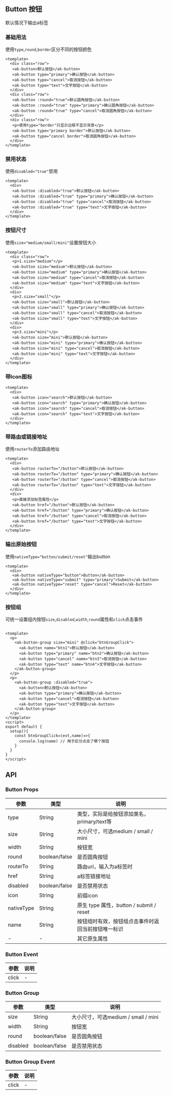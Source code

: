 ## Button 按钮

默认情况下输出a标签

### 基础用法

使用`type`,`round`,`border`区分不同的按钮颜色

```vue demo
<template>
  <div class="row">
   <ak-button>默认按钮</ak-button>
   <ak-button type="primary">确认按钮</ak-button>
   <ak-button type="cancel">取消按钮</ak-button>
   <ak-button type="text">文字按钮</ak-button>
  </div>
  <div class="row">
   <ak-button :round="true">默认圆角按钮</ak-button>
   <ak-button :round="true" type="primary">确认圆角按钮</ak-button>
   <ak-button :round="true" type="cancel">取消圆角按钮</ak-button>
  </div>
  <div class="row">
   <p>使用type="border"只显示边框不显示背景</p>
   <ak-button type="primary border">默认按钮</ak-button>
   <ak-button type="cancel border">取消圆角按钮</ak-button>
  </div> 
</template>
```

### 禁用状态

使用`disabled="true"`禁用

```vue demo
<template>
  <div>
   <ak-button :disabled="true">默认按钮</ak-button>
   <ak-button :disabled="true" type="primary">确认按钮</ak-button>
   <ak-button :disabled="true" type="cancel">取消按钮</ak-button>
   <ak-button :disabled="true" type="text">文字按钮</ak-button>
  </div>
</template>
```

### 按钮尺寸

使用`size="medium/small/mini"`设置按钮大小

```vue demo
<template>
  <div class="row">
   <p>1.size="medium"</p>
   <ak-button size="medium">默认按钮</ak-button>
   <ak-button size="medium" type="primary">确认按钮</ak-button>
   <ak-button size="medium" type="cancel">取消按钮</ak-button>
   <ak-button size="medium" type="text">文字按钮</ak-button>
  </div>
  <div>
   <p>2.size="small"</p>
   <ak-button size="small">默认按钮</ak-button>
   <ak-button size="small" type="primary">确认按钮</ak-button>
   <ak-button size="small" type="cancel">取消按钮</ak-button>
   <ak-button size="small" type="text">文字按钮</ak-button>
  </div>
  <div>
   <p>3.size="mini"</p>
   <ak-button size="mini">默认按钮</ak-button>
   <ak-button size="mini" type="primary">确认按钮</ak-button>
   <ak-button size="mini" type="cancel">取消按钮</ak-button>
   <ak-button size="mini" type="text">文字按钮</ak-button>
  </div>  
</template>
```

### 带Icon图标

```vue demo
<template>
  <div>
   <ak-button icon="search">默认按钮</ak-button>
   <ak-button icon="search" type="primary">确认按钮</ak-button>
   <ak-button icon="search" type="cancel">取消按钮</ak-button>
   <ak-button icon="search" type="text">文字按钮</ak-button>
  </div> 
</template>
```

### 带路由或链接地址

使用`routerTo`添加路由地址

```vue demo
<template>
  <div>
   <ak-button routerTo="/button">默认按钮</ak-button>
   <ak-button routerTo="/button" type="primary">确认按钮</ak-button>
   <ak-button routerTo="/button" type="cancel">取消按钮</ak-button>
   <ak-button routerTo="/button" type="text">文字按钮</ak-button>
  </div>
  <div>
   <p>直接添加标签属性</p>
   <ak-button href="/button">默认按钮</ak-button>
   <ak-button href="/button" type="primary">确认按钮</ak-button>
   <ak-button href="/button" type="cancel">取消按钮</ak-button>
   <ak-button href="/button" type="text">文字按钮</ak-button>
  </div>    
</template>
```

### 输出原始按钮

使用`nativeType="button/submit/reset"`输出button

```vue demo
<template>
  <div>
   <ak-button nativeType="button">Button</ak-button>
   <ak-button nativeType="submit" type="primary">Submit</ak-button>
   <ak-button nativeType="reset" type="cancel">Reset</ak-button>
  </div> 
</template>
```

### 按钮组

可统一设置组内按钮`size`,`disabled`,`width`,`round`属性和`click`点击事件

```vue demo

<template>
  <p>
    <ak-button-group size="mini" @click="btnGroupClick">
      <ak-button name="btn1">默认按钮</ak-button>
      <ak-button type="primary" name="btn2">确认按钮</ak-button>
      <ak-button type="cancel" name="btn3">取消按钮</ak-button>
      <ak-button type="text" name="btn4">文字按钮</ak-button>
    </ak-button-group>
  </p>
  <p>
    <ak-button-group :disabled="true">
      <ak-button>默认按钮</ak-button>
      <ak-button type="primary">确认按钮</ak-button>
      <ak-button type="cancel">取消按钮</ak-button>
      <ak-button type="text">文字按钮</ak-button>
    </ak-button-group>
  </p>
</template>
<script>
export default {
  setup(){
    const btnGroupClick=(evt,name)=>{
      console.log(name) // 用于区分点击了哪个按钮
	}
  }
}
</script>
```

## API

### Button Props

| 参数      | 类型          | 说明   |
|----------|--------------|--------|
|type      |String        |类型，实际是给按钮添加类名，primary/text等|
|size      |String        |大小尺寸，可选medium / small / mini |
|width     |String        |按钮宽|
|round     |boolean/false |是否圆角按钮|
|routerTo  |String        |路由url，输入为a标签时|
|href      |String        |a标签链接地址|
|disabled  |boolean/false |是否禁用状态|
|icon      |String        |前缀icon|
|nativeType|String        |原生 type 属性，button / submit / reset|
|name      |String        |按钮组时有效，按钮组点击事件时返回当前按钮唯一标识|
|-         | -            |其它原生属性|

### Button Event

|参数|说明| 
|-------|-------| 
|click | -|

### Button Group

| 参数      | 类型          | 说明   |
|----------|--------------|--------|
|size      |String        |大小尺寸，可选medium / small / mini |
|width     |String        |按钮宽|
|round     |boolean/false |是否圆角按钮|
|disabled  |boolean/false |是否禁用状态|

### Button Group Event

|参数|说明| 
|-------|-------| 
|click | -|
